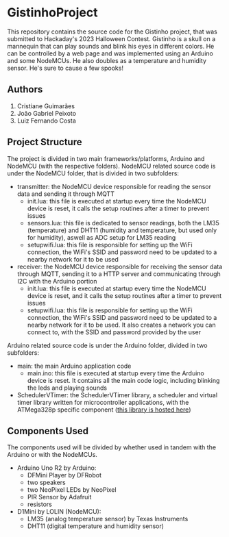 # GistinhoProject

This repository contains the source code for the Gistinho project, that was submitted to Hackaday's 2023 Halloween Contest. Gistinho is a skull on a mannequin that can play sounds and blink his eyes in different colors. He can be controlled by a web page and was implemented using an Arduino and some NodeMCUs. He also doubles as a temperature and humidity sensor. He's sure to cause a few spooks!

## Authors ##
1. Cristiane Guimarães
2. João Gabriel Peixoto
3. Luiz Fernando Costa

## Project Structure ##
The project is divided in two main frameworks/platforms, Arduino and NodeMCU (with the respective folders). 
NodeMCU related source code is under the NodeMCU folder, that is divided in two subfolders:
* transmitter: the NodeMCU device responsible for reading the sensor data and sending it through MQTT
  - init.lua: this file is executed at startup every time the NodeMCU device is reset, it calls the setup routines after a timer to prevent issues
  - sensors.lua: this file is dedicated to sensor readings, both the LM35 (temperature) and DHT11 (humidity and temperature, but used only for humidity), aswell as ADC setup for LM35 reading
  - setupwifi.lua: this file is responsible for setting up the WiFi connection, the WiFi's SSID and password need to be updated to a nearby network for it to be used 
* receiver: the NodeMCU device responsible for receiving the sensor data through MQTT, sending it to a HTTP server and communicating through I2C with the Arduino portion
  - init.lua: this file is executed at startup every time the NodeMCU device is reset, and it calls the setup routines after a timer to prevent issues
  - setupwifi.lua: this file is responsible for setting up the WiFi connection, the WiFi's SSID and password need to be updated to a nearby network for it to be used. It also creates a network you can connect to, with the SSID and password provided by the user

Arduino related source code is under the Arduino folder, divided in two subfolders:
* main: the main Arduino application code
  - main.ino: this file is executed at startup every time the Arduino device is reset. It contains all the main code logic, including blinking the leds and playing sounds
* SchedulerVTimer: the SchedulerVTimer library, a scheduler and virtual timer library written for microcontroller applications, with the ATMega328p specific component ([this library is hosted here](https://github.com/joaogpd/SchedulerVTimer))

## Components Used ##
The components used will be divided by whether used in tandem with the Arduino or with the NodeMCUs.
* Arduino Uno R2 by Arduino:
  - DFMini Player by DFRobot
  - two speakers
  - two NeoPixel LEDs by NeoPixel
  - PIR Sensor by Adafruit
  - resistors
* D1Mini by LOLIN (NodeMCU):
  - LM35 (analog temperature sensor) by Texas Instruments
  - DHT11 (digital temperature and humidity sensor)  

